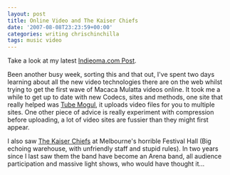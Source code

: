 ```yaml
---
layout: post
title: Online Video and The Kaiser Chiefs
date: '2007-08-08T23:23:59+00:00'
categories: writing chrischinchilla
tags: music video
---
```


Take a look at my latest [Indieoma.com Post](https://www.indieoma.com/public_journal.php?d=6da9003b743b65f4c0ccd295cc484e57).

Been another busy week, sorting this and that out, I've spent two days learning about all the new video technologies there are on the web whilst trying to get the first wave of Macaca Mulatta videos online. It took me a while to get up to date with new Codecs, sites and methods, one site that really helped was [Tube Mogul](https://www.tubemogul.com), it uploads video files for you to multiple sites. One other piece of advice is really experiment with compression before uploading, a lot of video sites are fussier than they might first appear.

I also saw [The Kaiser Chiefs](https://www.kaiserchiefs.co.uk) at Melbourne's horrible Festival Hall (Big echoing warehouse, with unfriendly staff and stupid rules). In two years since I last saw them the band have become an Arena band, all audience participation and massive light shows, who would have thought it...

